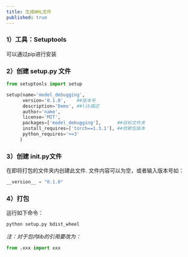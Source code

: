 ```yaml
---
title: 生成WHL文件
published: true
---
```



### 1）工具：Setuptools
可以通过pip进行安装

### 2）创建 setup.py 文件
```python
from setuptools import setup

setup(name='model_debugging',
      version='0.1.0',    ##版本号
      description='Demo', ##lib描述
      author='name',
      license='MIT',
      packages=['model_debugging'],      ##目标文件夹
      install_requires=['torch==1.3.1'], ##依赖包版本
      python_requires='>=3'
     )
```
### 3）创建 __init__.py文件
在即将打包的文件夹内创建此文件.
文件内容可以为空，或者输入版本号如：
```python
__version__ = "0.1.0" 
```

### 4）打包
运行如下命令：
```python
python setup.py bdist_wheel 
```

_注：对于包内lib的引用要改为：_
```python
from .xxx import xxx
```

